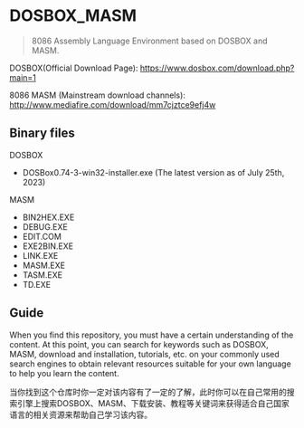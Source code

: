 # DOSBOX_MASM

> 8086 Assembly Language Environment based on DOSBOX and MASM.

DOSBOX(Official Download Page): https://www.dosbox.com/download.php?main=1

8086 MASM (Mainstream download channels): http://www.mediafire.com/download/mm7cjztce9efj4w



## Binary files

DOSBOX

- DOSBox0.74-3-win32-installer.exe (The latest version as of July 25th, 2023)

MASM
- BIN2HEX.EXE
- DEBUG.EXE
- EDIT.COM
- EXE2BIN.EXE
- LINK.EXE
- MASM.EXE
- TASM.EXE
- TD.EXE



## Guide

When you find this repository, you must have a certain understanding of the content. At this point, you can search for keywords such as DOSBOX, MASM, download and installation, tutorials, etc. on your commonly used search engines to obtain relevant resources suitable for your own language to help you learn the content.

当你找到这个仓库时你一定对该内容有了一定的了解，此时你可以在自己常用的搜索引擎上搜索DOSBOX、MASM、下载安装、教程等关键词来获得适合自己国家语言的相关资源来帮助自己学习该内容。